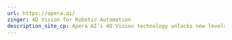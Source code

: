 ```yaml
---
url: https://apera.ai/
zinger: 4D Vision for Robotic Automation
description_site_cp: Apera AI’s 4D Vision technology unlocks new levels of reliability and productivity for vision-guided robotics. You’ll implement vision faster and with less expertise needed.
---
```

